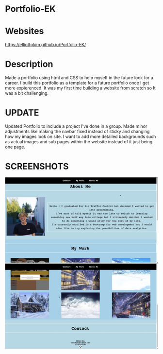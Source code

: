 # Portfolio-EK

# Websites
https://elliottpkim.github.io/Portfolio-EK/

# Description
Made a portfolio using html and CSS to help myself in the future look for a career. I build this portfolio as a template for a future portfolio once I get more expierenced. It was my first time building a website from scratch so It was a bit challenging.

# UPDATE 
Updated Portfolio to include a project I've done in a group. Made minor adjustments like making the navbar fixed instead of sticky and changing how my images look on site. I want to add more detailed backgrounds such as actual images and sub pages within the website instead of it just being one page.

# SCREENSHOTS  
![SS of webpage](Assets/Images/UPDATE1.png)
![SS of webpage](Assets/Images/UPDATE2.png)

